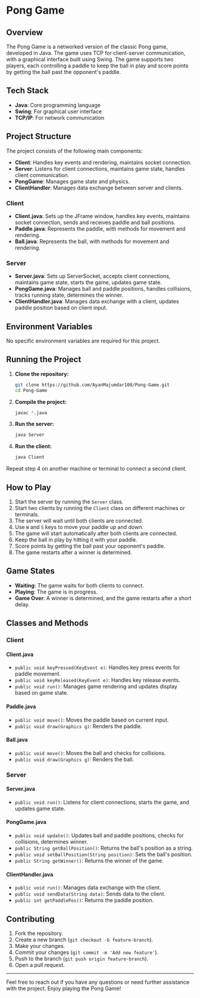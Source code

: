 # Pong Game

## Overview

The Pong Game is a networked version of the classic Pong game, developed in Java. The game uses TCP for client-server communication, with a graphical interface built using Swing. The game supports two players, each controlling a paddle to keep the ball in play and score points by getting the ball past the opponent's paddle. 

## Tech Stack

- **Java**: Core programming language
- **Swing**: For graphical user interface
- **TCP/IP**: For network communication

## Project Structure

The project consists of the following main components:

- **Client**: Handles key events and rendering, maintains socket connection.
- **Server**: Listens for client connections, maintains game state, handles client communication.
- **PongGame**: Manages game state and physics.
- **ClientHandler**: Manages data exchange between server and clients.

### Client
- **Client.java**: Sets up the JFrame window, handles key events, maintains socket connection, sends and receives paddle and ball positions.
- **Paddle.java**: Represents the paddle, with methods for movement and rendering.
- **Ball.java**: Represents the ball, with methods for movement and rendering.

### Server
- **Server.java**: Sets up ServerSocket, accepts client connections, maintains game state, starts the game, updates game state.
- **PongGame.java**: Manages ball and paddle positions, handles collisions, tracks running state, determines the winner.
- **ClientHandler.java**: Manages data exchange with a client, updates paddle position based on client input.

## Environment Variables

No specific environment variables are required for this project.

## Running the Project

1. **Clone the repository:**
    ```bash
    git clone https://github.com/AyanMajumdar100/Pong-Game.git
    cd Pong-Game
    ```

2. **Compile the project:**
    ```bash
    javac *.java
    ```

3. **Run the server:**
    ```bash
    java Server
    ```

4. **Run the client:**
    ```bash
    java Client
    ```

Repeat step 4 on another machine or terminal to connect a second client.

## How to Play

1. Start the server by running the `Server` class.
2. Start two clients by running the `Client` class on different machines or terminals.
3. The server will wait until both clients are connected.
4. Use `W` and `S` keys to move your paddle up and down.
5. The game will start automatically after both clients are connected.
6. Keep the ball in play by hitting it with your paddle.
7. Score points by getting the ball past your opponent's paddle.
8. The game restarts after a winner is determined.

## Game States

- **Waiting**: The game waits for both clients to connect.
- **Playing**: The game is in progress.
- **Game Over**: A winner is determined, and the game restarts after a short delay.

## Classes and Methods

### Client

#### Client.java

- `public void keyPressed(KeyEvent e)`: Handles key press events for paddle movement.
- `public void keyReleased(KeyEvent e)`: Handles key release events.
- `public void run()`: Manages game rendering and updates display based on game state.

#### Paddle.java

- `public void move()`: Moves the paddle based on current input.
- `public void draw(Graphics g)`: Renders the paddle.

#### Ball.java

- `public void move()`: Moves the ball and checks for collisions.
- `public void draw(Graphics g)`: Renders the ball.

### Server

#### Server.java

- `public void run()`: Listens for client connections, starts the game, and updates game state.

#### PongGame.java

- `public void update()`: Updates ball and paddle positions, checks for collisions, determines winner.
- `public String getBallPosition()`: Returns the ball's position as a string.
- `public void setBallPosition(String position)`: Sets the ball's position.
- `public String getWinner()`: Returns the winner of the game.

#### ClientHandler.java

- `public void run()`: Manages data exchange with the client.
- `public void sendData(String data)`: Sends data to the client.
- `public int getPaddlePos()`: Returns the paddle position.

## Contributing

1. Fork the repository.
2. Create a new branch (`git checkout -b feature-branch`).
3. Make your changes.
4. Commit your changes (`git commit -m 'Add new feature'`).
5. Push to the branch (`git push origin feature-branch`).
6. Open a pull request.


---

Feel free to reach out if you have any questions or need further assistance with the project. Enjoy playing the Pong Game!
